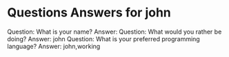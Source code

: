 Questions Answers for john
============
Question: What is your name?
Answer: 
Question: What would you rather be doing?
Answer: john
Question: What is your preferred programming language?
Answer: john,working

